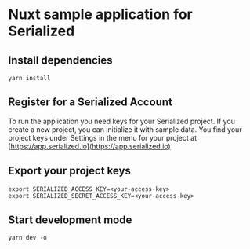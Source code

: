 # Nuxt sample application for Serialized

## Install dependencies

```
yarn install
```

## Register for a Serialized Account

To run the application you need keys for your Serialized project. If you create a new project, you can initialize it
with sample data. You find your project keys under Settings in the menu for your project
at [https://app.serialized.io](https://app.serialized.io)

## Export your project keys

```
export SERIALIZED_ACCESS_KEY=<your-access-key>
export SERIALIZED_SECRET_ACCESS_KEY=<your-access-key>
```

## Start development mode

```
yarn dev -o
```
